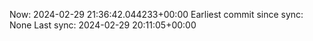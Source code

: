 Now: 2024-02-29 21:36:42.044233+00:00 Earliest commit since sync: None Last sync: 2024-02-29 20:11:05+00:00
